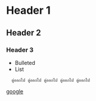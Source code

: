 
# Header 1
## Header 2
### Header 3

- Bulleted
- List

```
  ตู่ออกไป ตู่ออกไป ตู่ออกไป ตู่ออกไป ตู่ออกไป
```

[google](www.google.com)


